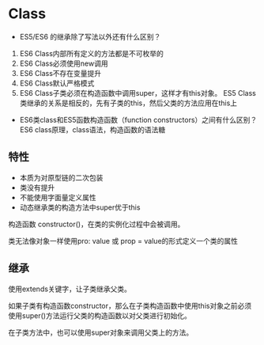# Class

- ES5/ES6 的继承除了写法以外还有什么区别？
1. ES6 Class内部所有定义的方法都是不可枚举的
2. ES6 Class必须使用new调用
3. ES6 Class不存在变量提升
4. ES6 Class默认严格模式
5. ES6 Class子类必须在构造函数中调用super，这样才有this对象。
   ES5 Class类继承的关系是相反的，先有子类的this，然后父类的方法应用在this上

- ES6类class和ES5函数构造函数（function constructors）之间有什么区别？ES6 class原理，class语法，构造函数的语法糖

## 特性
- 本质为对原型链的二次包装
- 类没有提升
- 不能使用字面量定义属性
- 动态继承类的构造方法中super优于this

构造函数 constructor()，在类的实例化过程中会被调用。

类无法像对象一样使用pro: value 或 prop = value的形式定义一个类的属性

## 继承
使用extends关键字，让子类继承父类。

如果子类有构造函数constructor，那么在子类构造函数中使用this对象之前必须使用super()方法运行父类的构造函数以对父类进行初始化。

在子类方法中，也可以使用super对象来调用父类上的方法。
